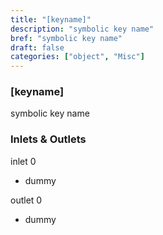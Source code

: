 ```yaml
---
title: "[keyname]"
description: "symbolic key name"
bref: "symbolic key name"
draft: false
categories: ["object", "Misc"]
---
```


### [keyname]

symbolic key name

### Inlets & Outlets

inlet 0

 - dummy

outlet 0

 - dummy
 
